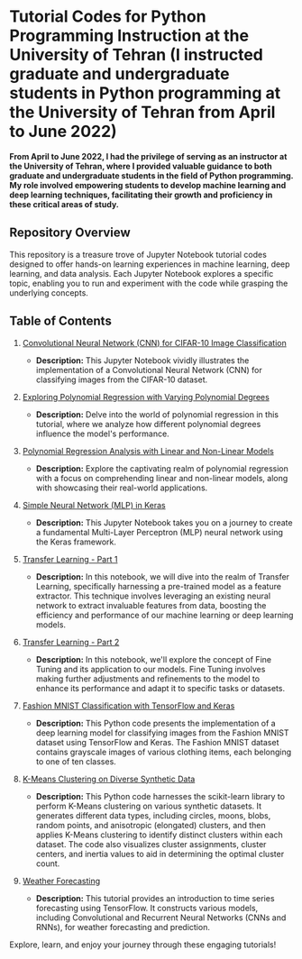 # Tutorial Codes for Python Programming Instruction at the University of Tehran (I instructed graduate and undergraduate students in Python programming at the University of Tehran from April to June 2022)

**From April to June 2022, I had the privilege of serving as an instructor at the University of Tehran, where I provided valuable guidance to both graduate and undergraduate students in the field of Python programming. My role involved empowering students to develop machine learning and deep learning techniques, facilitating their growth and proficiency in these critical areas of study.**

## Repository Overview

This repository is a treasure trove of Jupyter Notebook tutorial codes designed to offer hands-on learning experiences in machine learning, deep learning, and data analysis. Each Jupyter Notebook explores a specific topic, enabling you to run and experiment with the code while grasping the underlying concepts.

## Table of Contents

1. [Convolutional Neural Network (CNN) for CIFAR-10 Image Classification](Convolutional_Neural_Network_(CNN)_for_CIFAR_10_Image_Classification.ipynb)
    - **Description:** This Jupyter Notebook vividly illustrates the implementation of a Convolutional Neural Network (CNN) for classifying images from the CIFAR-10 dataset.

2. [Exploring Polynomial Regression with Varying Polynomial Degrees](Exploring_Polynomial_Regression_with_Varying_Polynomial_Degrees.ipynb)
    - **Description:** Delve into the world of polynomial regression in this tutorial, where we analyze how different polynomial degrees influence the model's performance.

3. [Polynomial Regression Analysis with Linear and Non-Linear Models](Polynomial_Regression_Analysis_with_Linear_and_Non_Linear_Models.ipynb)
    - **Description:** Explore the captivating realm of polynomial regression with a focus on comprehending linear and non-linear models, along with showcasing their real-world applications.

4. [Simple Neural Network (MLP) in Keras](Simple_neural_network(mlp)_in_keras.ipynb)
    - **Description:** This Jupyter Notebook takes you on a journey to create a fundamental Multi-Layer Perceptron (MLP) neural network using the Keras framework.

5. [Transfer Learning - Part 1](Transfer_learning_part1.ipynb)
    - **Description:** In this notebook, we will dive into the realm of Transfer Learning, specifically harnessing a pre-trained model as a feature extractor. This technique involves leveraging an existing neural network to extract invaluable features from data, boosting the efficiency and performance of our machine learning or deep learning models.

6. [Transfer Learning - Part 2](Transfer_learning_part2_and_Fine_tuning.ipynb)
    - **Description:** In this notebook, we'll explore the concept of Fine Tuning and its application to our models. Fine Tuning involves making further adjustments and refinements to the model to enhance its performance and adapt it to specific tasks or datasets.

7. [Fashion MNIST Classification with TensorFlow and Keras](Fashion-MNIST-Classification-with-TensorFlow-and-Keras.ipynb)
    - **Description:** This Python code presents the implementation of a deep learning model for classifying images from the Fashion MNIST dataset using TensorFlow and Keras. The Fashion MNIST dataset contains grayscale images of various clothing items, each belonging to one of ten classes.

8. [K-Means Clustering on Diverse Synthetic Data](K-Means-Clustering-on-Diverse-Synthetic-Data.ipynb)
    - **Description:** This Python code harnesses the scikit-learn library to perform K-Means clustering on various synthetic datasets. It generates different data types, including circles, moons, blobs, random points, and anisotropic (elongated) clusters, and then applies K-Means clustering to identify distinct clusters within each dataset. The code also visualizes cluster assignments, cluster centers, and inertia values to aid in determining the optimal cluster count.

9. [Weather Forecasting](Time-series-forecasting(weather-forecasting).ipynb)
    - **Description:** This tutorial provides an introduction to time series forecasting using TensorFlow. It constructs various models, including Convolutional and Recurrent Neural Networks (CNNs and RNNs), for weather forecasting and prediction.

Explore, learn, and enjoy your journey through these engaging tutorials!


